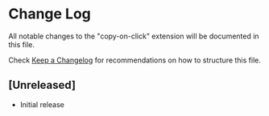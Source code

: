 # Change Log

All notable changes to the "copy-on-click" extension will be documented in this file.

Check [Keep a Changelog](http://keepachangelog.com/) for recommendations on how to structure this file.

## [Unreleased]

- Initial release